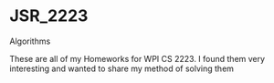 # JSR_2223
Algorithms

These are all of my Homeworks for WPI CS 2223. I found them very interesting and wanted to share my method of solving them
